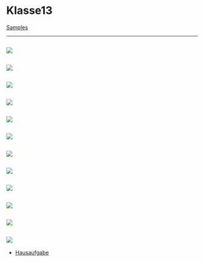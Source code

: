 # Klasse13


[Samples](Klasse13/samples.zip)

---
![](Klasse13/13-1.png)
---
![](Klasse13/13-2.png)
---
![](Klasse13/13-3.png)
---
![](Klasse13/13-13.png)
---
![](Klasse13/13-5.png)
---
![](Klasse13/13-6.png)
---
![](Klasse13/13-7.png)
---
![](Klasse13/13-8.png)
---
![](Klasse13/13-9.png)
---
![](Klasse13/13-10.png)
---
![](Klasse13/13-11.png)
---
![](Klasse13/13-12.png)
---
- [Hausaufgabe](Klasse13/Hausaufgabe.zip)
